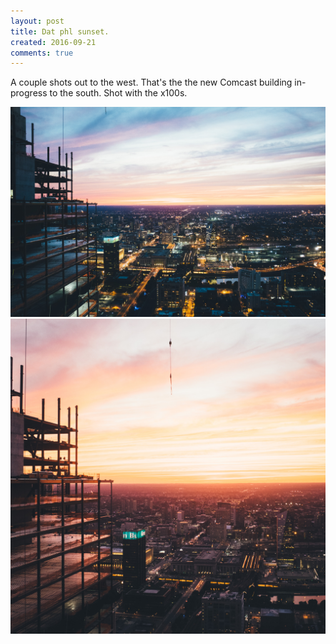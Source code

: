 ```yaml
---
layout: post
title: Dat phl sunset.
created: 2016-09-21
comments: true
---
```


A couple shots out to the west. That's the the new Comcast building in-progress to the south. Shot with the x100s.

![one](/static/images/2016-09-21-sunset/one.jpg)
![two](/static/images/2016-09-21-sunset/two.jpg)